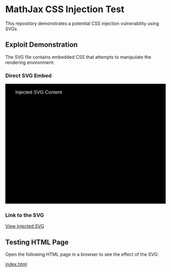 # MathJax CSS Injection Test

This repository demonstrates a potential CSS injection vulnerability using SVGs.

## Exploit Demonstration

The SVG file contains embedded CSS that attempts to manipulate the rendering environment:

### Direct SVG Embed

![Injected SVG](https://raw.githubusercontent.com/radoslavatanasov1/mathjax-css-injection-test/main/injected.svg)

### Link to the SVG

[View Injected SVG](https://raw.githubusercontent.com/radoslavatanasov1/mathjax-css-injection-test/main/injected.svg)

## Testing HTML Page

Open the following HTML page in a browser to see the effect of the SVG:

[index.html](https://raw.githubusercontent.com/radoslavatanasov1/mathjax-css-injection-test/main/index.html)
